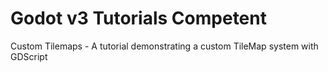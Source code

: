 # Godot v3 Tutorials Competent

Custom Tilemaps - A tutorial demonstrating a custom TileMap system with GDScript